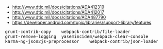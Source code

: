 * http://www.dtic.mil/docs/citations/ADA412319
* http://www.dtic.mil/docs/citations/ADA412017
* http://www.dtic.mil/docs/citations/ADA487790
* https://developer.android.com/topic/libraries/support-library/features

<pre>
grunt-contrib-copy    webpack-contrib/file-loader
grunt-remove-logging  yasemincidem/webpack-clear-console
karma-ng-json2js-preprocessor    webpack-contrib/json-loader
